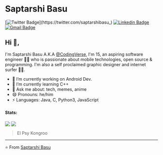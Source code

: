 # Saptarshi Basu 

[![Twitter Badge](https://img.shields.io/badge/-@saptarshibasu_-1ca0f1?style=flat-square&labelColor=1ca0f1&logo=twitter&logoColor=white&link=https://twitter.com/saptarshibasu_)](https://twitter.com/saptarshibasu_) [![Linkedin Badge](https://img.shields.io/badge/-saptarshibasu15-blue?style=flat-square&logo=Linkedin&logoColor=white&link=https://www.linkedin.com/in/saptarshibasu15/)](https://www.linkedin.com/in/saptarshibasu15/) [![Gmail Badge](https://img.shields.io/badge/-123saptarshi.basu@gmail.com-c14438?style=flat-square&logo=Gmail&logoColor=white&link=mailto:123saptarshi.basu@gmail.com)](mailto:123saptarshi.basu@gmail.com)

## Hi 👋, 

I'm Saptarshi Basu A.K.A [@CodingVerse](https://www.instagram.com/codingverse/), I'm 15, an aspiring software engineer 👨‍💻 who is passionate about mobile technologies, open source & programming. I'm also a self proclaimed graphic designer and internet surfer 
🏄‍♂️. 

- 🔭 I’m currently working on Android Dev.
- 🌱 I’m currently learning C++
- 💬 Ask me about: tech, memes, anime
- 😄 Pronouns: he/him
-  ⚡ Languages: Java, C, Python3, JavaScript

#### Stats: 
<img align="center" src="https://github-readme-stats.vercel.app/api/?username=saptarshibasu15&theme=dark" /> 
<img align="center" src="https://github-readme-stats.vercel.app/api/top-langs/?username=saptarshibasu15&theme=dark" />

> El Psy Kongroo


---
⭐️ From [Saptarshi Basu](https://github.com/saptarshibasu15)
